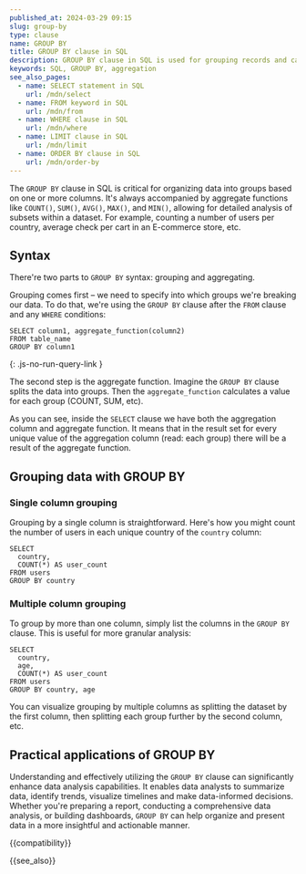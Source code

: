```yaml
---
published_at: 2024-03-29 09:15
slug: group-by
type: clause
name: GROUP BY
title: GROUP BY clause in SQL
description: GROUP BY clause in SQL is used for grouping records and calculating aggregate values for these groups (COUNT, SUM, etc).
keywords: SQL, GROUP BY, aggregation
see_also_pages:
  - name: SELECT statement in SQL
    url: /mdn/select
  - name: FROM keyword in SQL
    url: /mdn/from
  - name: WHERE clause in SQL
    url: /mdn/where
  - name: LIMIT clause in SQL
    url: /mdn/limit
  - name: ORDER BY clause in SQL
    url: /mdn/order-by
---
```


The `GROUP BY` clause in SQL is critical for organizing data into groups based on one or more columns. It's always accompanied by aggregate functions like `COUNT()`, `SUM()`, `AVG()`, `MAX()`, and `MIN()`, allowing for detailed analysis of subsets within a dataset. For example, counting a number of users per country, average check per cart in an E-commerce store, etc.

## Syntax

There're two parts to `GROUP BY` syntax: grouping and aggregating.

Grouping comes first – we need to specify into which groups we're breaking our data. To do that, we're using the `GROUP BY` clause after the `FROM` clause and any `WHERE` conditions:

~~~pgsql
SELECT column1, aggregate_function(column2)
FROM table_name
GROUP BY column1
~~~
{: .js-no-run-query-link }

The second step is the aggregate function. Imagine the `GROUP BY` clause splits the data into groups. Then the `aggregate_function` calculates a value for each group (COUNT, SUM, etc).

As you can see, inside the `SELECT` clause we have both the aggregation column and aggregate function. It means that in the result set for every unique value of the aggregation column (read: each group) there will be a result of the aggregate function.

## Grouping data with GROUP BY

### Single column grouping

Grouping by a single column is straightforward. Here's how you might count the number of users in each unique country of the `country` column:

~~~pgsql
SELECT
  country,
  COUNT(*) AS user_count
FROM users
GROUP BY country
~~~

### Multiple column grouping

To group by more than one column, simply list the columns in the `GROUP BY` clause. This is useful for more granular analysis:

~~~pgsql
SELECT
  country,
  age,
  COUNT(*) AS user_count
FROM users
GROUP BY country, age
~~~

You can visualize grouping by multiple columns as splitting the dataset by the first column, then splitting each group further by the second column, etc.

## Practical applications of GROUP BY

Understanding and effectively utilizing the `GROUP BY` clause can significantly enhance data analysis capabilities. It enables data analysts to summarize data, identify trends, visualize timelines and make data-informed decisions. Whether you're preparing a report, conducting a comprehensive data analysis, or building dashboards, `GROUP BY` can help organize and present data in a more insightful and actionable manner.

{{compatibility}}

{{see_also}}
